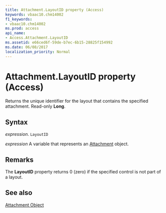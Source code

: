 ```yaml
---
title: Attachment.LayoutID property (Access)
keywords: vbaac10.chm14002
f1_keywords:
- vbaac10.chm14002
ms.prod: access
api_name:
- Access.Attachment.LayoutID
ms.assetid: e66ced6f-59de-b7ec-6b15-28825f154992
ms.date: 06/08/2017
localization_priority: Normal
---
```



# Attachment.LayoutID property (Access)

Returns the unique identifier for the layout that contains the specified attachment. Read-only  **Long**.


## Syntax

_expression_. `LayoutID`

_expression_ A variable that represents an [Attachment](Access.Attachment.md) object.


## Remarks

The  **LayoutID** property returns 0 (zero) if the specified control is not part of a layout.


## See also


[Attachment Object](Access.Attachment.md)

